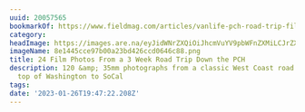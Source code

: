 ```yaml
---
uuid: 20057565
bookmarkOf: https://www.fieldmag.com/articles/vanlife-pch-road-trip-film
category:
headImage: https://images.are.na/eyJidWNrZXQiOiJhcmVuYV9pbWFnZXMiLCJrZXkiOiIyMDA1NzU2NS9vcmlnaW5hbF84ZTE0NDVjY2U5N2IwMGEyM2JkNDI2Y2NkMDY0NmM4OC5wbmciLCJlZGl0cyI6eyJyZXNpemUiOnsid2lkdGgiOjEyMDAsImhlaWdodCI6MTIwMCwiZml0IjoiaW5zaWRlIiwid2l0aG91dEVubGFyZ2VtZW50Ijp0cnVlfSwid2VicCI6eyJxdWFsaXR5Ijo5MH0sImpwZWciOnsicXVhbGl0eSI6OTB9LCJyb3RhdGUiOm51bGx9fQ==?bc=0
imageName: 8e1445cce97b00a23bd426ccd0646c88.png
title: 24 Film Photos From a 3 Week Road Trip Down the PCH
description: 120 &amp; 35mm photographs from a classic West Coast road trip from the
  top of Washington to SoCal
tags:
date: '2023-01-26T19:47:22.208Z'
---
```

